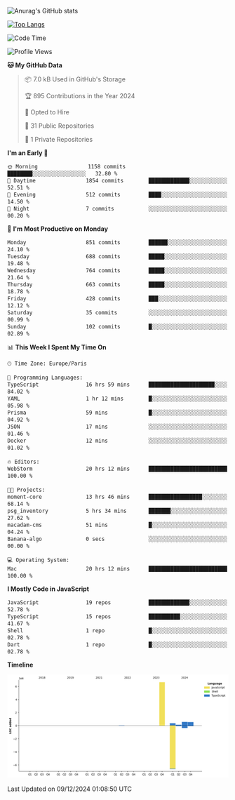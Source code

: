 ![Anurag's GitHub stats](https://github-readme-stats.vercel.app/api?username=sufiane&theme=dark&show_icons=true&count_private=true)


[![Top Langs](https://github-readme-stats.vercel.app/api/top-langs/?username=sufiane&layout=compact)](https://github.com/anuraghazra/github-readme-stats)

<!--START_SECTION:waka-->
![Code Time](http://img.shields.io/badge/Code%20Time-1%2C507%20hrs%2026%20mins-blue)

![Profile Views](http://img.shields.io/badge/Profile%20Views-0-blue)

**🐱 My GitHub Data** 

> 📦 7.0 kB Used in GitHub's Storage 
 > 
> 🏆 895 Contributions in the Year 2024
 > 
> 💼 Opted to Hire
 > 
> 📜 31 Public Repositories 
 > 
> 🔑 1 Private Repositories 
 > 
**I'm an Early 🐤** 

```text
🌞 Morning                1158 commits        ████████░░░░░░░░░░░░░░░░░   32.80 % 
🌆 Daytime                1854 commits        █████████████░░░░░░░░░░░░   52.51 % 
🌃 Evening                512 commits         ████░░░░░░░░░░░░░░░░░░░░░   14.50 % 
🌙 Night                  7 commits           ░░░░░░░░░░░░░░░░░░░░░░░░░   00.20 % 
```
📅 **I'm Most Productive on Monday** 

```text
Monday                   851 commits         ██████░░░░░░░░░░░░░░░░░░░   24.10 % 
Tuesday                  688 commits         █████░░░░░░░░░░░░░░░░░░░░   19.48 % 
Wednesday                764 commits         █████░░░░░░░░░░░░░░░░░░░░   21.64 % 
Thursday                 663 commits         █████░░░░░░░░░░░░░░░░░░░░   18.78 % 
Friday                   428 commits         ███░░░░░░░░░░░░░░░░░░░░░░   12.12 % 
Saturday                 35 commits          ░░░░░░░░░░░░░░░░░░░░░░░░░   00.99 % 
Sunday                   102 commits         █░░░░░░░░░░░░░░░░░░░░░░░░   02.89 % 
```


📊 **This Week I Spent My Time On** 

```text
🕑︎ Time Zone: Europe/Paris

💬 Programming Languages: 
TypeScript               16 hrs 59 mins      █████████████████████░░░░   84.02 % 
YAML                     1 hr 12 mins        █░░░░░░░░░░░░░░░░░░░░░░░░   05.98 % 
Prisma                   59 mins             █░░░░░░░░░░░░░░░░░░░░░░░░   04.92 % 
JSON                     17 mins             ░░░░░░░░░░░░░░░░░░░░░░░░░   01.46 % 
Docker                   12 mins             ░░░░░░░░░░░░░░░░░░░░░░░░░   01.02 % 

🔥 Editors: 
WebStorm                 20 hrs 12 mins      █████████████████████████   100.00 % 

🐱‍💻 Projects: 
moment-core              13 hrs 46 mins      █████████████████░░░░░░░░   68.14 % 
psg_inventory            5 hrs 34 mins       ███████░░░░░░░░░░░░░░░░░░   27.62 % 
macadam-cms              51 mins             █░░░░░░░░░░░░░░░░░░░░░░░░   04.24 % 
Banana-algo              0 secs              ░░░░░░░░░░░░░░░░░░░░░░░░░   00.00 % 

💻 Operating System: 
Mac                      20 hrs 12 mins      █████████████████████████   100.00 % 
```

**I Mostly Code in JavaScript** 

```text
JavaScript               19 repos            █████████████░░░░░░░░░░░░   52.78 % 
TypeScript               15 repos            ██████████░░░░░░░░░░░░░░░   41.67 % 
Shell                    1 repo              █░░░░░░░░░░░░░░░░░░░░░░░░   02.78 % 
Dart                     1 repo              █░░░░░░░░░░░░░░░░░░░░░░░░   02.78 % 
```



**Timeline**

![Lines of Code chart](https://raw.githubusercontent.com/Sufiane/Sufiane/main/assets/bar_graph.png)


 Last Updated on 09/12/2024 01:08:50 UTC
<!--END_SECTION:waka-->


<!--
**Sufiane/sufiane** is a ✨ _special_ ✨ repository because its `README.md` (this file) appears on your GitHub profile.

Here are some ideas to get you started:

- 🔭 I’m currently working on ...
- 🌱 I’m currently learning ...
- 👯 I’m looking to collaborate on ...
- 🤔 I’m looking for help with ...
- 💬 Ask me about ...
- 📫 How to reach me: ...
- 😄 Pronouns: ...
- ⚡ Fun fact: ...
-->
